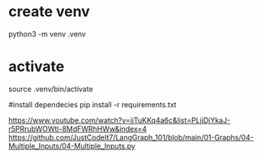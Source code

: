 # create venv
python3 -m venv .venv

# activate
source .venv/bin/activate

#install dependecies
pip install -r requirements.txt

https://www.youtube.com/watch?v=jjTuKKq4a6c&list=PLjiDjYkaJ-r5PRrubWOWtl-8MdFWRhHWw&index=4
https://github.com/JustCodeIt7/LangGraph_101/blob/main/01-Graphs/04-Multiple_Inputs/04-Multiple_Inputs.py